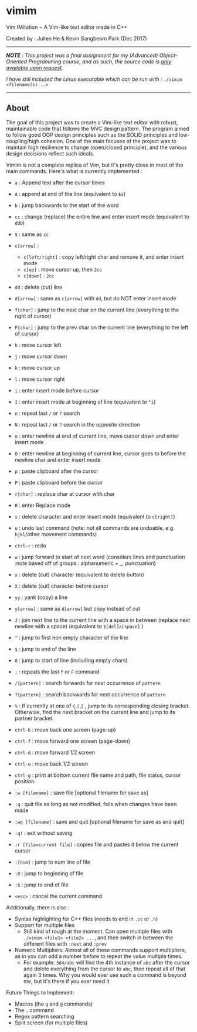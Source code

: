 # vimim

Vim IMitation ~ A Vim-like text editor made in C++

Created by : Julien He & Kevin Sangbeom Park (Dec 2017)

----------
_**NOTE** : This project was a final assignment for my (Advanced) Object-Oriented Programming course, and as such, the source code is [only available upon request](mailto:hejulien22@gmail.com?Subject=vimim%20Source%20Code%20Request)._

_I have still included the Linux executable which can be run with :_ `./vimim <filename(s)...>`

----------

## About
The goal of this project was to create a Vim-like text editor with robust, maintainable code that follows the MVC design pattern. The program aimed to follow good OOP design principles such as the SOLID principles and low-coupling/high cohesion. One of the main focuses of the project was to maintain high resilience to change (open/closed principle), and the various design decisions reflect such ideals.

Vimim is not a complete replica of Vim, but it's pretty close in most of the main commands. 
Here's what is currently implemented :

 - `a` : Append text after the cursor times
 - `A` : append at end of the line (equivalent to `$a`)
- `b` : jump backwards to the start of the word
 - `cc` : change (replace) the entire line and enter insert mode (equivalent to `ddO`)
 - `S` : same as `cc`
 - `c[arrow]` :
	 - `c[left/right]` : copy left/right char and remove it, and enter insert mode
	 - `c[up]` : move cursor up, then `2cc`
	 - `c[down]` : `2cc`
 - `dd` : delete (cut) line
 - `d[arrow]` : same as `c[arrow]` with `dd`, but do NOT enter insert mode
 - `f[char]` : jump to the next char on the current line (everything to the right of cursor)
 - `F[char]` : jump to the prev char on the current line (everything to the left of cursor)
 - `h` : move cursor left
 - `j` : move cursor down
 - `k` : move cursor up
 - `l` : move cursor right
 - `i` : enter insert mode before cursor
 - `I` : enter insert mode at beginning of line (equivalent to `^i`)
 - `n` : repeat last `/` or `?` search 
 - `N` : repeat last `/` or `?` search in the opposite direction
 - `o` : enter newline at end of current line, move cursor down and enter insert mode
 - `O` : enter newline at beginning of current line, cursor goes to before the newline char and enter insert mode
 - `p` : paste clipboard after the cursor
 - `P` : paste clipboard before the cursor
 - `r[char]` : replace char at cursor with char
 - `R` : enter Replace mode
 - `s` : delete character and enter insert mode (equivalent to `c[right]`)
 - `u` : undo last command (note: not all commands are undoable, e.g. `hjkl`/other movement commands)
 - `ctrl-r` : redo
 - `w` : jump forward to start of next word (considers lines and punctuation :note based off of groups : alphanumeric + _, punctuation)
 - `x` : delete (cut) character (equivalent to delete button)
 - `X` : delete (cut) character before cursor
 - `yy` : yank (copy) a line 
 - `y[arrow]` : same as `d[arrow]` but copy instead of cut
 - `J` : join next line to the current line with a space in between (replace next newline with a space) (equivalent to `$[del]a[space]` )
 - `^` : jump to first non empty character of the line
 - `$` : jump to end of the line
 - `0` : jump to start of line (including empty chars)
 - `;` : repeats the last `f` or `F` command
 - `/[pattern]` : search forwards for next occurrence of `pattern`
 - `?[pattern]` : search backwards for next occurrence of `pattern`
 - `%` : If currently at one of `{`,`(`,`[` , jump to its corresponding closing bracket. Otherwise, find the next bracket on the current line and jump to its partner bracket.
 - `ctrl-b` : move back one screen (page-up)
 - `ctrl-f` : move forward one screen (page-down)
 - `ctrl-d` : move forward 1/2 screen
 - `ctrl-u` : move back 1/2 screen
 - `ctrl-g` : print at bottom current file name and path, file status,  cursor position.
 
 - `:w [filename]` : save file [optional filename for save as]
 - `:q` : quit file as long as not modified, fails when changes have been made
 - `:wq [filename]` : save and quit [optional filename for save as and quit]
 - `:q!` : exit without saving 
 - `:r [file=current file]` : copies file and pastes it below the current cursor
 - `:[num]` : jump to num line of file
 - `:0` : jump to beginning of file
 - `:$` : jump to end of file
 - `<esc>` : cancel the current command

Additionally, there is also :

 - Syntax highlighting for C++ files (needs to end in `.cc` or `.h`)
 - Support for multiple files
	 - Still kind of rough at the moment. Can open multiple files with `./vimim <file1> <file2> ...`, and then switch in between the different files with `:next` and `:prev`
 - Numeric Multipliers: Almost all of these commands support multipliers, as in you can add a number before to repeat the value multiple times. 
	 - For example: `3d4/abc` will find the 4th instance of `abc` after the cursor and delete everything from the cursor to `abc`, then repeat all of that again 3 times. Why you would ever use such a command is beyond me, but it's there if you ever need it

Future Things to Implement:

 - Macros (the `q` and `@` commands)
 - The `.` command
 - Regex pattern searching
 - Split screen (for multiple files)
